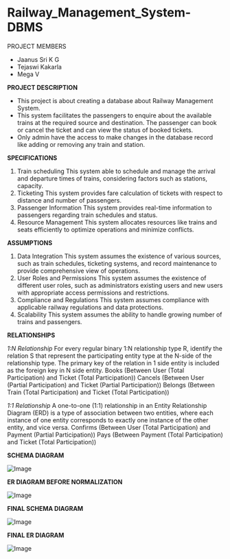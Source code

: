 # Railway_Management_System-DBMS

PROJECT MEMBERS
* Jaanus Sri K G
* Tejaswi Kakarla
* Mega V

**PROJECT DESCRIPTION**
* This project is about creating a database about Railway Management System.
* This system facilitates the passengers to enquire about the available trains at the required source and destination. The passenger can book or cancel the ticket and can view the status of booked tickets.
* Only admin have the access to make changes in the database record like adding or removing any train and station.

**SPECIFICATIONS**
1. Train scheduling
	This system able to schedule and manage the arrival and departure times of trains, considering factors such as stations, capacity.
2. Ticketing
	This system provides fare calculation of tickets with respect to distance and number of passengers.
3. Passenger Information
	This system provides real-time information to passengers regarding train schedules and status.
4. Resource Management
	This system allocates resources like trains and seats efficiently to optimize operations and minimize conflicts.

**ASSUMPTIONS**
1. Data Integration 
	This system assumes the existence of various sources, such as train schedules, ticketing systems, and 
record maintenance to provide comprehensive view of operations.
2. User Roles and Permissions 
	This system assumes the existence of different user roles, such as administrators existing users and      new users with appropriate access permissions and restrictions.
3. Compliance and Regulations
	This system assumes compliance with applicable railway regulations and data protections.
4. Scalability 
	This system assumes the ability to handle growing number of trains and passengers.


**RELATIONSHIPS**

_1:N Relationship_
	For every regular binary 1:N relationship type R, identify the relation S that represent the participating entity type at the N-side of the relationship type. The primary key of the relation in 1 side entity is included as the foreign key in N side entity.
Books (Between User (Total Participation) and Ticket (Total Participation))
Cancels (Between User (Partial Participation) and Ticket (Partial Participation))
Belongs (Between Train (Total Participation) and Ticket (Total Participation))

_1:1 Relationship_
	A one-to-one (1:1) relationship in an Entity Relationship Diagram (ERD) is a type of association between two entities, where each instance of one entity corresponds to exactly one instance of the other entity, and vice versa.
Confirms (Between User (Total Participation) and Payment (Partial Participation))
Pays (Between Payment (Total Participation) and Ticket (Total Participation))

**SCHEMA DIAGRAM**

![Image](https://user-images.githubusercontent.com/95457059/261684313-4748512f-3630-47af-b600-609fb96f73e7.png)

**ER DIAGRAM BEFORE NORMALIZATION**

![Image](https://user-images.githubusercontent.com/95457059/261685277-26d54f8a-8f37-4b8a-a0c4-52a92cb5fa61.png)

**FINAL SCHEMA DIAGRAM**

![Image](https://user-images.githubusercontent.com/95457059/261686274-07265222-0740-45a6-9248-0a674c233486.png)

**FINAL ER DIAGRAM**

![Image](https://user-images.githubusercontent.com/95457059/261686413-32152efc-2049-4212-bd4e-b5bb21e28f01.png)


